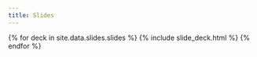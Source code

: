 ```yaml
---
title: Slides
---
```


<section class="portfolio">
	<div class="content-wrap portfolio-wrap">
		{% for deck in site.data.slides.slides %}
		{% include slide_deck.html %}
		{% endfor %}
	</div>
</section>
